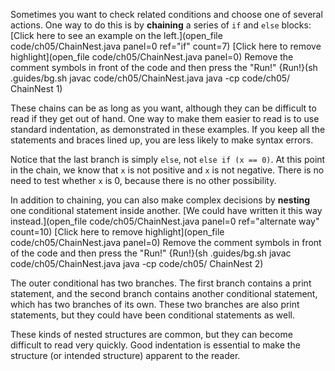 Sometimes you want to check related conditions and choose one of several actions. One way to do this is by **chaining** a series of `if` and `else` blocks: [Click here to see an example on the left.](open_file code/ch05/ChainNest.java panel=0 ref="if" count=7) 
[Click here to remove highlight](open_file code/ch05/ChainNest.java panel=0)
Remove the comment symbols in front of the code and then press the "Run!"
{Run!}(sh .guides/bg.sh javac code/ch05/ChainNest.java java -cp code/ch05/ ChainNest 1)



These chains can be as long as you want, although they can be difficult to read if they get out of hand. One way to make them easier to read is to use standard indentation, as demonstrated in these examples. If you keep all the statements and braces lined up, you are less likely to make syntax errors.

Notice that the last branch is simply `else`, not `else if (x == 0)`. At this point in the chain, we know that `x` is not positive and `x` is not negative. There is no need to test whether `x` is 0, because there is no other possibility.


In addition to chaining, you can also make complex decisions by **nesting** one conditional statement inside another. [We could have written it this way instead.](open_file code/ch05/ChainNest.java panel=0 ref="alternate way" count=10)
[Click here to remove highlight](open_file code/ch05/ChainNest.java panel=0)
Remove the comment symbols in front of the code and then press the "Run!"
{Run!}(sh .guides/bg.sh javac code/ch05/ChainNest.java java -cp code/ch05/ ChainNest 2)


The outer conditional has two branches. The first branch contains a print statement, and the second branch contains another conditional statement, which has two branches of its own. These two branches are also print statements, but they could have been conditional statements as well.


These kinds of nested structures are common, but they can become difficult to read very quickly. Good indentation is essential to make the structure (or intended structure) apparent to the reader.